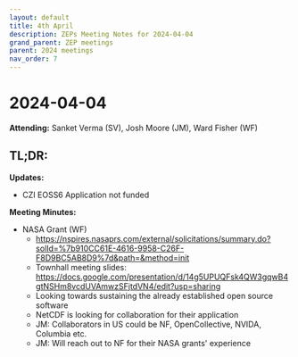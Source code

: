 ```yaml
---
layout: default
title: 4th April
description: ZEPs Meeting Notes for 2024-04-04
grand_parent: ZEP meetings
parent: 2024 meetings
nav_order: 7
---
```


# 2024-04-04

**Attending:** Sanket Verma (SV), Josh Moore (JM), Ward Fisher (WF)

## TL;DR:

**Updates:**

- CZI EOSS6 Application not funded

**Meeting Minutes:**

- NASA Grant (WF)
    - <https://nspires.nasaprs.com/external/solicitations/summary.do?solId=%7b910CC61E-4616-9958-C26F-F8D9BC5AB8D9%7d&path=&method=init>
    - Townhall meeting slides: <https://docs.google.com/presentation/d/14g5UPUQFsk4QW3gqwB4gtNSHm8vcdUVAmwzSFjtdVN4/edit?usp=sharing>
    - Looking towards sustaining the already established open source software
    - NetCDF is looking for collaboration for their application
    - JM: Collaborators in US could be NF, OpenCollective, NVIDA, Columbia etc.
    - JM: Will reach out to NF for their NASA grants' experience
